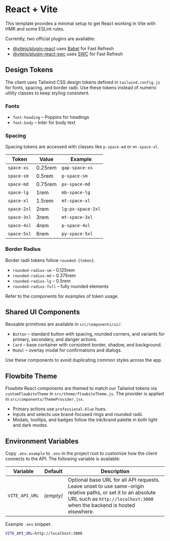 # React + Vite

This template provides a minimal setup to get React working in Vite with HMR and some ESLint rules.

Currently, two official plugins are available:

- [@vitejs/plugin-react](https://github.com/vitejs/vite-plugin-react/blob/main/packages/plugin-react/README.md) uses [Babel](https://babeljs.io/) for Fast Refresh
- [@vitejs/plugin-react-swc](https://github.com/vitejs/vite-plugin-react-swc) uses [SWC](https://swc.rs/) for Fast Refresh

## Design Tokens

The client uses Tailwind CSS design tokens defined in `tailwind.config.js` for fonts, spacing, and border radii. Use these tokens instead of numeric utility classes to keep styling consistent.

### Fonts

- `font-heading` – Poppins for headings
- `font-body` – Inter for body text

### Spacing

Spacing tokens are accessed with classes like `p-space-md` or `mt-space-xl`.

| Token       | Value    | Example           |
| ----------- | -------- | ----------------- |
| `space-xs`  | 0.25rem  | `gap-space-xs`    |
| `space-sm`  | 0.5rem   | `p-space-sm`      |
| `space-md`  | 0.75rem  | `px-space-md`     |
| `space-lg`  | 1rem     | `mb-space-lg`     |
| `space-xl`  | 1.5rem   | `mt-space-xl`     |
| `space-2xl` | 2rem     | `lg:px-space-2xl` |
| `space-3xl` | 3rem     | `mt-space-3xl`    |
| `space-4xl` | 4rem     | `p-space-4xl`     |
| `space-5xl` | 6rem     | `py-space-5xl`    |

### Border Radius

Border radii tokens follow `rounded-{token}`.

- `rounded-radius-sm` – 0.125rem
- `rounded-radius-md` – 0.375rem
- `rounded-radius-lg` – 0.5rem
- `rounded-radius-full` – fully rounded elements

Refer to the components for examples of token usage.

## Shared UI Components

Reusable primitives are available in `src/components/ui/`:

- `Button` – standard button with spacing, rounded corners, and variants for primary, secondary, and danger actions.
- `Card` – base container with consistent border, shadow, and background.
- `Modal` – overlay modal for confirmations and dialogs.

Use these components to avoid duplicating common styles across the app.

## Flowbite Theme

Flowbite React components are themed to match our Tailwind tokens via `customFlowbiteTheme` in `src/theme/flowbiteTheme.js`. The provider is applied in `src/components/ThemeProvider.jsx`.

- Primary actions use `professional-blue` hues.
- Inputs and selects use brand-focused rings and rounded radii.
- Modals, tooltips, and badges follow the ink/brand palette in both light and dark modes.

## Environment Variables

Copy `.env.example` to `.env` in the project root to customize how the client connects to the API. The following variable is available:

| Variable | Default | Description |
| --- | --- | --- |
| `VITE_API_URL` | _(empty)_ | Optional base URL for all API requests. Leave unset to use same-origin relative paths, or set it to an absolute URL such as `http://localhost:3000` when the backend is hosted elsewhere. |

Example `.env` snippet:

```bash
VITE_API_URL=http://localhost:3000
```

